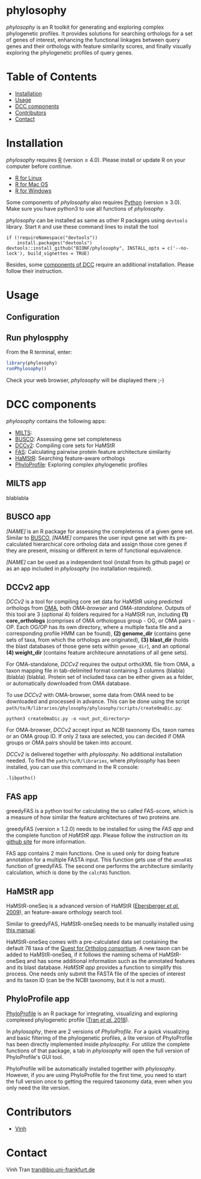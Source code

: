 # phylosophy

*phylosophy* is an R toolkit for generating and exploring complex phylogenetic profiles. It provides solutions for searching orthologs for a set of genes of interest, enhancing the functional linkages between query genes and their orthologs with feature similarity scores, and finally visually exploring the phylogenetic profiles of query genes.

# Table of Contents
* [Installation](#installation)
* [Usage](#usage)
* [DCC components](#dcc-components)
* [Contributors](#contributors)
* [Contact](#contact)



# Installation

*phylosophy* requires [R](https://cran.r-project.org) (version ≥ 4.0). Please install or update R on your computer before continue.

* [R for Linux](https://cran.r-project.org/bin/linux/)
* [R for Mac OS](https://cran.r-project.org/bin/macosx/)
* [R for Windows](https://cran.r-project.org/bin/windows/base/)

Some components of *phylosophy* also requires [Python](https://www.python.org/downloads/) (version ≥ 3.0). Make sure you have python3 to use all functions of *phylosophy*.

*phylosophy* can be installed as same as other R packages using `devtools` library. Start `R` and use these command lines to install the tool

```
if (!requireNamespace("devtools"))
    install.packages("devtools")
devtools::install_github("BIONF/phylosophy", INSTALL_opts = c('--no-lock'), build_vignettes = TRUE)
```

Besides, some [components of DCC](#dcc-components) require an additional installation. Please follow their instruction.

# Usage
## Configuration


## Run phylospphy
From the R terminal, enter:
```r
library(phylosophy)
runPhylosophy()
```
Check your web browser, *phylosophy* will be displayed there ;-)

# DCC components

*phylosophy* contains the following apps:

* [MILTS](#milts-app):
* [BUSCO](#busco-app): Assessing gene set completeness
* [DCCv2](#dccv2-app): Compiling core sets for HaMStR
* [FAS](#fas-app): Calculating pairwise protein feature architecture similarity
* [HaMStR](#hamstr-app): Searching feature-aware orthologs
* [PhyloProfile](#phyloprofile-app): Exploring complex phylogenetic profiles

## MILTS app
blablabla

## BUSCO app
*[NAME]* is an R package for assessing the completenss of a given gene set. Similar to [BUSCO](https://busco.ezlab.org), *[NAME]* compares the user input gene set with its pre-calculated hierarchical core ortholog data and assign those core genes if they are present, missing or different in term of functional equivalence.

*[NAME]* can be used as a independent tool (install from its github page) or as an app included in *phylosophy* (no installation required). 

## DCCv2 app
*DCCv2* is a tool for compiling core set data for HaMStR using predicted orthologs from [OMA](https://omabrowser.org/oma/home/), both *OMA-browser* and *OMA-standalone*. Outputs of this tool are 3 (optional 4) folders required for a HaMStR run, including **(1) core_orthologs** (comprises of OMA orthologous group - OG, or OMA pairs - OP. Each OG/OP has its own directory, where a multiple fasta file and a corresponding profile HMM can be found), **(2) genome_dir** (contains gene sets of taxa, from which the orthologs are originated), **(3) blast_dir** (holds the blast databases of those gene sets within `genome_dir`), and an optional **(4) weight_dir** (contains feature architecure annotations of all gene sets).

For OMA-standalone, *DCCv2* requires the output orthoXML file from OMA, a taxon mapping file in tab-delimited format containing 3 columns (blabla) (blabla) (blabla). Protein set of included taxa can be either given as a folder, or automatically downloaded from OMA database.

To use *DCCv2* with OMA-browser, some data from OMA need to be downloaded and processed in advance. This can be done using the script `path/to/R/libraries/phylosophy/phylosophy/scripts/createOmaDic.py`:
```
python3 createOmaDic.py -o <out_put_directory>
```
For OMA-browser, *DCCv2* accept input as NCBI taxonomy IDs, taxon names or an OMA group ID. If only 2 taxa are selected, you can decided if OMA groups or OMA pairs should be taken into account.

*DCCv2* is delivered together with *phylosophy*. No additional installation needed. To find the `path/to/R/libraries`, where *phylosophy* has been installed, you can use this command in the R console:
```
.libpaths()
```

## FAS app

greedyFAS is a python tool for calculating the so called FAS-score, which is a measure of how similar the feature architectures of two proteins are.

greedyFAS (version ≥ 1.2.0) needs to be installed for using the *FAS app* and the complete function of *HaMStR app*. Please follow the instruction on its [github site](https://github.com/BIONF/FAS) for more information.

FAS app contains 2 main functions. One is used only for doing feature annotation for a multiple FASTA input. This function gets use of the `annoFAS` function of greedyFAS. The second one performs the architecture similarity calculation, which is done by the `calcFAS` function.

## HaMStR app

HaMStR-oneSeq is a advanced version of HaMStR ([Ebersberger *et al.* 2009](https://bmcevolbiol.biomedcentral.com/articles/10.1186/1471-2148-9-157)), an feature-aware orthology search tool.

Similar to greedyFAS, HaMStR-oneSeq needs to be manually installed using [this manual](https://github.com/BIONF/HaMStR).

HaMStR-oneSeq comes with a pre-calculated data set containing the default 78 taxa of the [Quest for Ortholog consortium](https://questfororthologs.org). A new taxon can be added to HaMStR-oneSeq, if it follows the naming schema of HaMStR-oneSeq and has some additional information such as the annotated features and its blast database. *HaMStR app* provides a function to simplify this process. One needs only submit the FASTA file of the species of interest and its taxon ID (can be the NCBI taxonomy, but it is not a must).

## PhyloProfile app

[PhyloProfile](https://github.com/BIONF/PhyloProfile) is an R package for integrating, visualizing and exploring complexed phylogenetic profile ([Tran *et al.* 2018](https://academic.oup.com/bioinformatics/article/34/17/3041/4962496)).

In *phylosophy*, there are 2 versions of *PhyloProfile*. For a quick visualizing and basic filtering of the phylogenetic profiles, a lite version of PhyloProfile has been directly implemented inside *phylosophy*. For utilize the complete functions of that package, a tab in *phylosophy* will open the full version of PhyloProfile's GUI tool.

PhyloProfile will be automatically installed together with *phylosophy*. However, if you are using PhyloProfile for the first time, you need to start the full version once to getting the required taxonomy data, even when you only need the lite version.

# Contributors
* [Vinh](https://github.com/trvinh)

# Contact
Vinh Tran
tran@bio.uni-frankfurt.de
